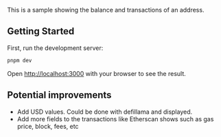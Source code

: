 This is a sample showing the balance and transactions of an address.

## Getting Started

First, run the development server:

```bash
pnpm dev
```

Open [http://localhost:3000](http://localhost:3000) with your browser to see the result.


## Potential improvements

- Add USD values. Could be done with defillama and displayed.
- Add more fields to the transactions like Etherscan shows such as gas price, block, fees, etc
